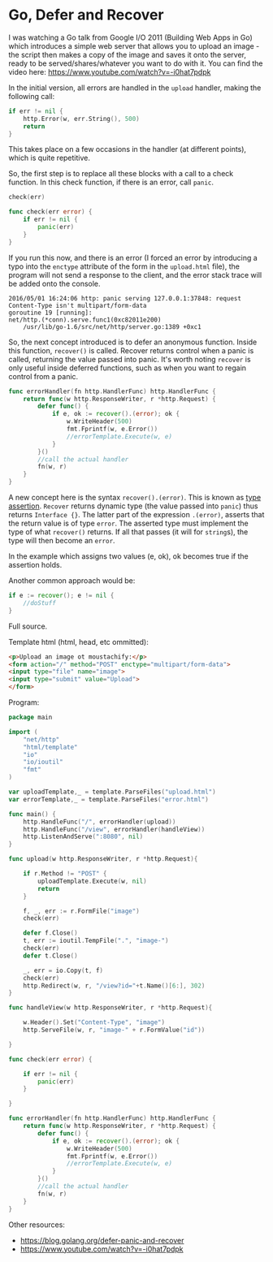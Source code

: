 # Go, Defer and Recover

I was watching a Go talk from Google I/O 2011 (Building Web Apps in Go) which introduces a simple web server that allows you to upload an image - the script then makes a copy of the image and saves it onto the server, ready to be served/shares/whatever you want to do with it. You can find the video here: https://www.youtube.com/watch?v=-i0hat7pdpk

In the initial version, all errors are handled in the `upload` handler, making the following call:

```go
if err != nil {
    http.Error(w, err.String(), 500)
    return
}
```

This takes place on a few occasions in the handler (at different points), which is quite repetitive.

So, the first step is to replace all these blocks with a call to a check function. In this check function, if there is an error, call `panic`.

```go
check(err)

func check(err error) {
    if err != nil {
        panic(err)
    }
}
```

If you run this now, and there is an error (I forced an error by introducing a typo into the `enctype` attribute of the form in the `upload.html` file), the program will not send a response to the client, and the error stack trace will be added onto the console.

```
2016/05/01 16:24:06 http: panic serving 127.0.0.1:37848: request Content-Type isn't multipart/form-data
goroutine 19 [running]:
net/http.(*conn).serve.func1(0xc82011e200)
	/usr/lib/go-1.6/src/net/http/server.go:1389 +0xc1
```

So, the next concept introduced is to defer an anonymous function. Inside this function, `recover()` is called. Recover returns control when a panic is called, returning the value passed into panic. It's worth noting `recover` is only useful inside deferred functions, such as when you want to regain control from a panic.

```go
func errorHandler(fn http.HandlerFunc) http.HandlerFunc {
    return func(w http.ResponseWriter, r *http.Request) {
        defer func() {
            if e, ok := recover().(error); ok {
                w.WriteHeader(500)
                fmt.Fprintf(w, e.Error())
                //errorTemplate.Execute(w, e)
            }
        }()
        //call the actual handler
        fn(w, r)
    }
}
```

A new concept here is the syntax `recover().(error)`. This is known as [type assertion](https://golang.org/ref/spec#Type_assertions). `Recover` returns dynamic type (the value passed into `panic`) thus returns `Interface {}`. The latter part of the expression `.(error)`, asserts that the return value is of type `error`. The asserted type must implement the type of what `recover()` returns. If all that passes (it will for `string`s), the type will then become an `error`.

In the example which assigns two values (e, ok), ok becomes true if the assertion holds.

Another common approach would be:

```go
if e := recover(); e != nil {
    //doStuff
}
```

Full source.

Template html (html, head, etc ommitted):

```html
<p>Upload an image ot moustachify:</p>
<form action="/" method="POST" enctype="multipart/form-data">
<input type="file" name="image">
<input type="submit" value="Upload">
</form>
```

Program:

```go
package main

import (
    "net/http"
    "html/template"
    "io"
    "io/ioutil"
    "fmt"
)

var uploadTemplate,_ = template.ParseFiles("upload.html")
var errorTemplate,_ = template.ParseFiles("error.html")

func main() {
    http.HandleFunc("/", errorHandler(upload))
    http.HandleFunc("/view", errorHandler(handleView))
    http.ListenAndServe(":8080", nil)
}

func upload(w http.ResponseWriter, r *http.Request){

    if r.Method != "POST" {
        uploadTemplate.Execute(w, nil)
        return
    }

    f, _, err := r.FormFile("image")
    check(err)

    defer f.Close()
    t, err := ioutil.TempFile(".", "image-")
    check(err)
    defer t.Close()

    _, err = io.Copy(t, f)
    check(err)
    http.Redirect(w, r, "/view?id="+t.Name()[6:], 302)
}

func handleView(w http.ResponseWriter, r *http.Request){

    w.Header().Set("Content-Type", "image")
    http.ServeFile(w, r, "image-" + r.FormValue("id"))

}

func check(err error) {

    if err != nil {
        panic(err)
    }

}

func errorHandler(fn http.HandlerFunc) http.HandlerFunc {
    return func(w http.ResponseWriter, r *http.Request) {
        defer func() {
            if e, ok := recover().(error); ok {
                w.WriteHeader(500)
                fmt.Fprintf(w, e.Error())
                //errorTemplate.Execute(w, e)
            }
        }()
        //call the actual handler
        fn(w, r)
    }
}
```

Other resources:

* https://blog.golang.org/defer-panic-and-recover
* https://www.youtube.com/watch?v=-i0hat7pdpk
